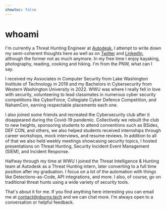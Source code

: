 ```yaml
---
showtoc: false
---
```


# whoami

I'm currently a Threat Hunting Engineer at [Autodesk.](https://www.autodesk.com/) I attempt to write down my semi-coherent thoughts here as well as on [Twitter](https://twitter.com/albinogazelle) and [LinkedIn](https://linkedin.com/in/nathan-burns1), although the former not as much anymore. In my free time I enjoy kayaking, photography, reading, cooking and hiking. I'm from the PNW, what can I say.


I received my Associates in Computer Security from Lake Washington Institute of Technology in 2019 and my Bachelors in Cybersecurity from Western Washington University in 2022. WWU was where I really fell in love with security, volunteering to lead classmates in numerous cyber security competitions like CyberForce, Collegiate Cyber Defence Competition, and NahamCon, earning respectable placements each one. 

I also joined some friends and recreated the Cybersecurity club after it disappeared during the Covid-19 pandemic. Collectively we rebuilt the club to new heights, sponsoring students to attend conventions such as BSides, DEF CON, and others, we also helped students received internships through career workshops, mock interviews, and resume reviews. In addition to all of that we also held weekly meetings showcasing security topics, I hosted presentations on Threat Hunting, Security Incident Event Management (SIEM), and Incident Response.

Halfway through my time at WWU I joined the Threat Intelligence & Hunting team at Autodesk as a Threat Hunting intern, later converting to a full time position after my graduation. I focus on a lot of the automation with things like Detections-as-Code, API integrations, and more. I also, of course, go on traditional threat hunts using a wide variety of security tools.

That's about it for me. If you find anything here interesting you can email me at [contact@nburns.tech](mailto:contact@nburns.tech) and we can chat more. I'm always open to a conversation or helpful feedback.